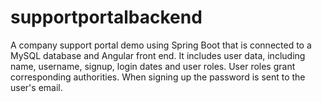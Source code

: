 # supportportalbackend

A company support portal demo using Spring Boot that is connected to a MySQL database and Angular front end. It includes 
user data, including name, username, signup, login dates and user roles. User roles grant corresponding authorities.
When signing up the password is sent to the user's email.
